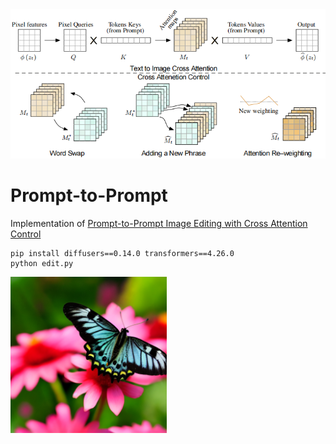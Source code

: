 <img src="./images/prompt-to-prompt.png" width="521" alt="Architecture Diagram of Prompt-to-Prompt"/>

# Prompt-to-Prompt
Implementation of [Prompt-to-Prompt Image Editing with Cross Attention Control](https://arxiv.org/abs/2208.01626)

```shell
pip install diffusers==0.14.0 transformers==4.26.0
python edit.py
```

<img src="./images/butterfly.png" height="250" alt="A photo of a butterfly on a flower"/>
